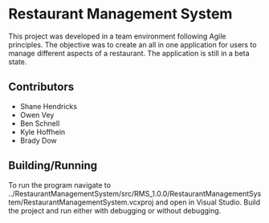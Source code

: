 # Restaurant Management System
This project was developed in a team environment following Agile principles. The objective was to create an all in one application
for users to manage different aspects of a restaurant. The application is still in a beta state.

## Contributors
- Shane Hendricks
- Owen Vey
- Ben Schnell
- Kyle Hoffhein
- Brady Dow

## Building/Running
To run the program navigate to ../RestaurantManagementSystem/src/RMS_1.0.0/RestaurantManagementSystem/RestaurantManagementSystem.vcxproj
and open in Visual Studio. Build the project and run either with debugging or without debugging.
